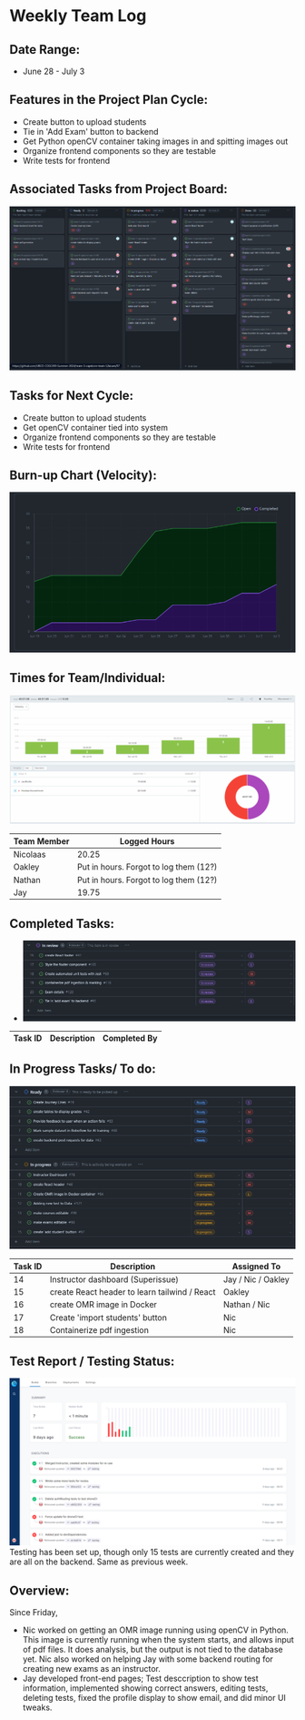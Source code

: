 # Weekly Team Log

## Date Range:

- June 28 - July 3

## Features in the Project Plan Cycle:

- Create button to upload students
- Tie in 'Add Exam' button to backend
- Get Python openCV container taking images in and spitting images out
- Organize frontend components so they are testable
- Write tests for frontend

## Associated Tasks from Project Board:

![Kanban](../logScreenshots/kanbanWeek6.png)

## Tasks for Next Cycle:

- Create button to upload students
- Get openCV container tied into system
- Organize frontend components so they are testable
- Write tests for frontend

## Burn-up Chart (Velocity):

![Burnup](../logScreenshots/burnupWeek6.png)

## Times for Team/Individual:

![Timesheet](../logScreenshots/teamTimesheetWeek6.png)

| Team Member | Logged Hours |
| ----------- | ------------ |
| Nicolaas      | 20.25     |
| Oakley      | Put in hours. Forgot to log them (12?)     |
| Nathan      | Put in hours. Forgot to log them (12?)    |
| Jay         | 19.75 |


## Completed Tasks:

- ![Completed_Tasks](../logScreenshots/completedWeek6.png)

| Task ID | Description        | Completed By |
| ------- | ------------------ | ------------ |

## In Progress Tasks/ To do:

![WIP_Tasks](../logScreenshots/wipWeek6.png)

| Task ID | Description        | Assigned To |
| ------- | ------------------ | ----------- |
| 14 | Instructor dashboard (Superissue) | Jay / Nic / Oakley
| 15 | create React header to learn tailwind / React | Oakley |
| 16 | create OMR image in Docker | Nathan / Nic |
| 17 | Create 'import students' button | Nic |
| 18 | Containerize pdf ingestion | Nic |

## Test Report / Testing Status:

![Testing Status](../logScreenshots/droneTestStatusWeek6.png)
Testing has been set up, though only 15 tests are currently created and they are all on the backend. Same as previous week.

## Overview:

Since Friday, 
* Nic worked on getting an OMR image running using openCV in Python. This image is currently running when the system starts, and allows input of pdf files. It does analysis, but the output is not tied to the database yet. Nic also worked on helping Jay with some backend routing for creating new exams as an instructor.
* Jay developed front-end pages; Test desccription to show test information, implemented showing correct answers, editing tests, deleting tests, fixed the profile display to show email, and did minor UI tweaks.
